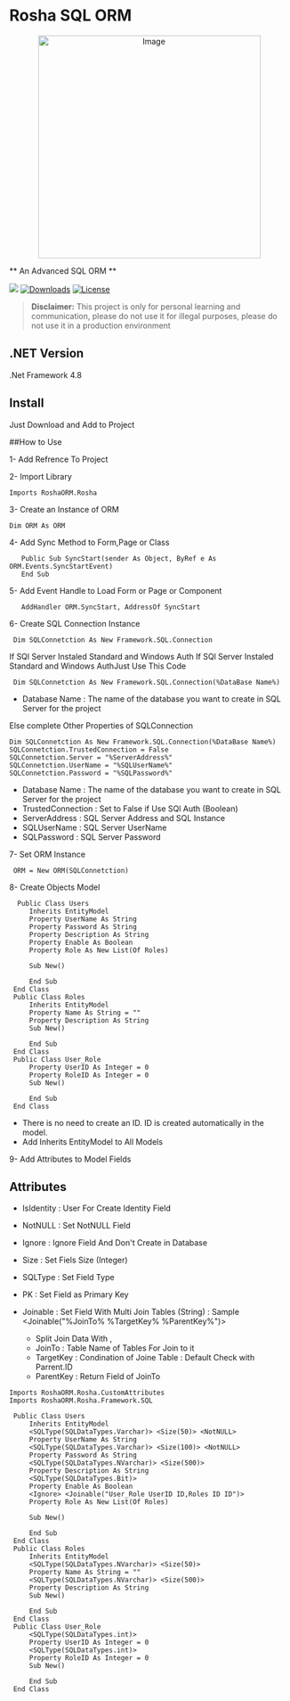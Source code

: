 # Rosha SQL ORM
<p align="center"><img width="400" src="https://myrosha.ir/wp-content/uploads/2024/04/Logo.png" alt="Image"></p>

** An Advanced SQL ORM **

[![](https://img.shields.io/github/v/release/myrosha/Rosha-SQL-ORM.svg)](https://github.com/myrosha/Rosha-SQL-ORM/releases)
[![Downloads](https://img.shields.io/github/downloads/myrosha/Rosha-SQL-ORM/total.svg)](#)
[![License](https://img.shields.io/badge/license-GPL%20V3-blue.svg?longCache=true)](https://www.gnu.org/licenses/gpl-3.0.en.html)

> **Disclaimer:** This project is only for personal learning and communication, please do not use it for illegal purposes, please do not use it in a production environment

## .NET Version
.Net Framework 4.8

## Install
Just Download and Add to Project

##How to Use

1- Add Refrence To Project

2- Import Library

```
Imports RoshaORM.Rosha
```

3- Create an Instance of ORM 

```
Dim ORM As ORM
```

4- Add Sync Method to Form,Page or Class

```
   Public Sub SyncStart(sender As Object, ByRef e As ORM.Events.SyncStartEvent)
   End Sub
```

5- Add Event Handle to Load Form or Page or Component

```
   AddHandler ORM.SyncStart, AddressOf SyncStart
```

6- Create SQL Connection Instance

  ```
   Dim SQLConnetction As New Framework.SQL.Connection
  ```

 If SQl Server Instaled Standard and Windows Auth
 If SQl Server Instaled Standard and Windows AuthJust Use This Code

```
 Dim SQLConnetction As New Framework.SQL.Connection(%DataBase Name%)
```
* Database Name : The name of the database you want to create in SQL Server for the project

 Else complete Other Properties of SQLConnection

 ```
 Dim SQLConnetction As New Framework.SQL.Connection(%DataBase Name%)
 SQLConnetction.TrustedConnection = False
 SQLConnetction.Server = "%ServerAddress%"
 SQLConnetction.UserName = "%SQLUserName%"
 SQLConnetction.Password = "%SQLPassword%"
 ```
* Database Name : The name of the database you want to create in SQL Server for the project
* TrustedConnection : Set to False if Use SQl Auth (Boolean)
* ServerAddress : SQL Server Address and SQL Instance
* SQLUserName : SQL Server UserName
* SQLPassword : SQL Server Password

7- Set ORM Instance

```
 ORM = New ORM(SQLConnetction)
```

8- Create Objects Model

```
  Public Class Users
     Inherits EntityModel
     Property UserName As String
     Property Password As String
     Property Description As String
     Property Enable As Boolean
     Property Role As New List(Of Roles)

     Sub New()

     End Sub
 End Class
 Public Class Roles
     Inherits EntityModel
     Property Name As String = ""
     Property Description As String
     Sub New()

     End Sub
 End Class
 Public Class User_Role
     Property UserID As Integer = 0
     Property RoleID As Integer = 0
     Sub New()

     End Sub
 End Class
```
* There is no need to create an ID. ID is created automatically in the model.
* Add Inherits EntityModel to All Models

9- Add Attributes to Model Fields

## Attributes

* IsIdentity : User For Create Identity Field
* NotNULL : Set NotNULL Field
* Ignore : Ignore Field And Don't Create in Database
* Size : Set Fiels Size (Integer)
* SQLType : Set Field Type
* PK : Set Field as Primary Key
* Joinable : Set Field With Multi Join Tables (String) : Sample <Joinable("%JoinTo% %TargetKey% %ParentKey%")>

  - Split Join Data With ,
  - JoinTo : Table Name of Tables For Join to it
  - TargetKey : Condination of Joine Table : Default Check with Parrent.ID
  - ParentKey : Return Field of JoinTo

```
Imports RoshaORM.Rosha.CustomAttributes
Imports RoshaORM.Rosha.Framework.SQL
```

```
 Public Class Users
     Inherits EntityModel
     <SQLType(SQLDataTypes.Varchar)> <Size(50)> <NotNULL>
     Property UserName As String
     <SQLType(SQLDataTypes.Varchar)> <Size(100)> <NotNULL>
     Property Password As String
     <SQLType(SQLDataTypes.NVarchar)> <Size(500)>
     Property Description As String
     <SQLType(SQLDataTypes.Bit)>
     Property Enable As Boolean
     <Ignore> <Joinable("User_Role UserID ID,Roles ID ID")>
     Property Role As New List(Of Roles)

     Sub New()

     End Sub
 End Class
 Public Class Roles
     Inherits EntityModel
     <SQLType(SQLDataTypes.NVarchar)> <Size(50)>
     Property Name As String = ""
     <SQLType(SQLDataTypes.NVarchar)> <Size(500)>
     Property Description As String
     Sub New()

     End Sub
 End Class
 Public Class User_Role
     <SQLType(SQLDataTypes.int)>
     Property UserID As Integer = 0
     <SQLType(SQLDataTypes.int)>
     Property RoleID As Integer = 0
     Sub New()

     End Sub
 End Class
```
